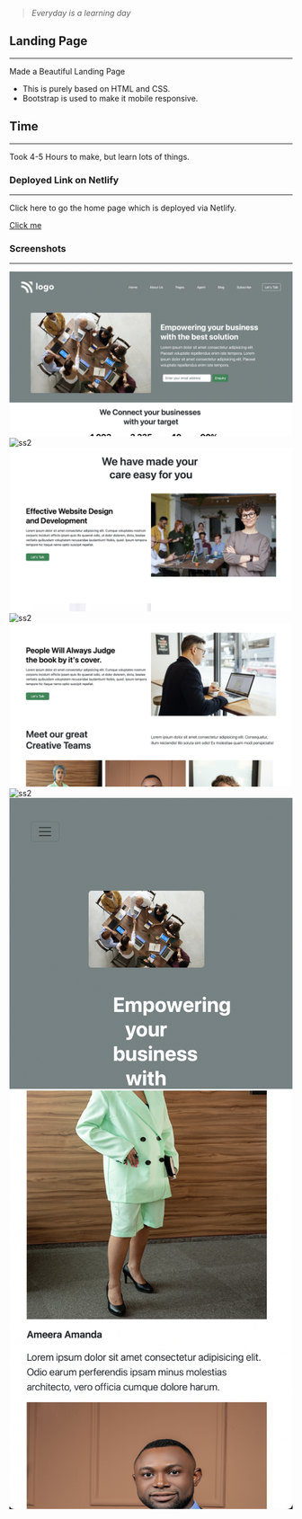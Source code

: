 > *Everyday is a learning day*

## Landing Page
___
Made a Beautiful Landing Page 
- This is purely based on HTML and CSS. 
- Bootstrap is used to make it mobile responsive.

## Time
___
Took 4-5 Hours to make, but learn lots of things.


### Deployed Link on Netlify
___
Click here to go the home page which is deployed via Netlify.

[Click me](https://super-gaufre-887f73.netlify.app)

### Screenshots
___

![ss1](./images/Screenshot%202022-08-26%20at%203.16.24%20AM.png)
![ss2](./images/Screenshot%202022-08-26%20at%203.16.33%20AM.png)
![ss2](./images/Screenshot%202022-08-26%20at%203.16.40%20AM.png)
![ss2](./images/Screenshot%202022-08-26%20at%203.16.47%20AM.png)
![ss2](./images/Screenshot%202022-08-26%20at%203.16.53%20AM.png)
![ss2](./images/Screenshot%202022-08-26%20at%203.17.01%20AM.png)
![ss2](./images/Screenshot%202022-08-26%20at%203.17.42%20AM.png)
![ss](./images/Screenshot%202022-08-26%20at%203.18.08%20AM.png)
